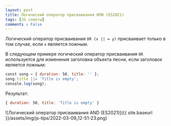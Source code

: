 ```yaml
---
layout: post
title: Логический оператор присваивания ИЛИ (ES2021)
tags: [JS советы]
comments : False
---
```


Логический оператор присваивания `OR (x || = y)` присваивает только в том случае, если `x` является ложным.

В следующем примере логический оператор присваивания `OR` используется для изменения заголовка объекта песни, если заголовок является ложным:

```js
𝚌𝚘𝚗𝚜𝚝 𝚜𝚘𝚗𝚐 = { 𝚍𝚞𝚛𝚊𝚝𝚒𝚘𝚗: 𝟻𝟶, 𝚝𝚒𝚝𝚕𝚎: '' };
𝚜𝚘𝚗𝚐.𝚝𝚒𝚝𝚕𝚎 ||= '𝚃𝚒𝚝𝚕𝚎 𝚒𝚜 𝚎𝚖𝚙𝚝𝚢';
𝚌𝚘𝚗𝚜𝚘𝚕𝚎.𝚕𝚘𝚐(𝚜𝚘𝚗𝚐);
```

Результат:

```js
{ 𝚍𝚞𝚛𝚊𝚝𝚒𝚘𝚗: 𝟻𝟶, 𝚝𝚒𝚝𝚕𝚎: '𝚃𝚒𝚝𝚕𝚎 𝚒𝚜 𝚎𝚖𝚙𝚝𝚢' }
```

![Логический оператор присваивания AND (ES2021)]({{ site.baseurl }}/assets/img/js-tips/2022-03-09_12-51-23.png)

